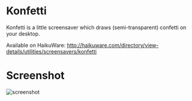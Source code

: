 Konfetti
========
Konfetti is a little screensaver which draws (semi-transparent) confetti on your desktop.

Available on HaikuWare: http://haikuware.com/directory/view-details/utilities/screensavers/konfetti

Screenshot
========
![screenshot](https://github.com/nishanth1232/Konfetti/blob/master/images/screenshot.png)

